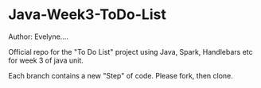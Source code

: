 # Java-Week3-ToDo-List

Author: Evelyne....

Official repo for the "To Do List" project using Java, Spark, Handlebars etc for week 3 of java unit.

Each branch contains a new "Step" of code. Please fork, then clone.